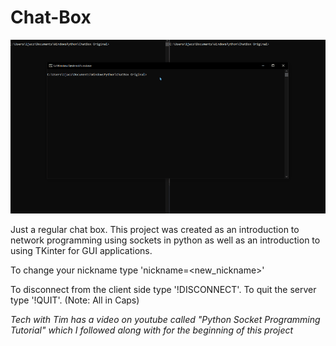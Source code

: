 # Chat-Box
![screen-gif](./readme/Sample_gif.gif)

Just a regular chat box.
This project was created as an introduction to network programming using sockets in python as well as an introduction to using TKinter for GUI applications. 

To change your nickname type 'nickname=<new_nickname>'

To disconnect from the client side type '!DISCONNECT'. To quit the server type '!QUIT'. (Note: All in Caps)

*Tech with Tim has a video on youtube called "Python Socket Programming Tutorial" which I followed along with for the beginning of this project*
